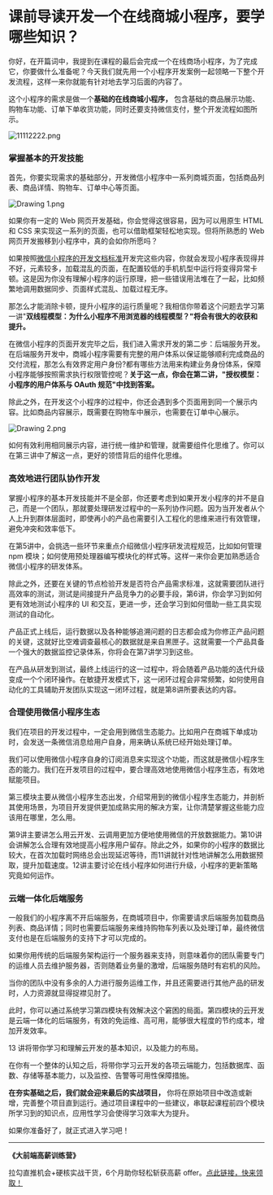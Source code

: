 # 课前导读开发一个在线商城小程序，要学哪些知识？

你好，在开篇词中，我提到在课程的最后会完成一个在线商场小程序，为了完成它，你要做什么准备呢？今天我们就先用一个小程序开发案例一起领略一下整个开发流程，这样一来你就能有针对地去学习后面的内容了。

这个小程序的需求是做一个**基础的在线商城小程序，** 包含基础的商品展示功能、购物车功能、订单下单收货功能，同时还要支持微信支付，整个开发流程如图所示。


<Image alt="11112222.png" src="https://s0.lgstatic.com/i/image/M00/66/BE/CgqCHl-fvMeAW9XFAABuTUoH0gk934.png"/> 


### 掌握基本的开发技能

首先，你要实现需求的基础部分，开发微信小程序中一系列商城页面，包括商品列表、商品详情、购物车、订单中心等页面。


<Image alt="Drawing 1.png" src="https://s0.lgstatic.com/i/image/M00/65/44/Ciqc1F-acE6AVl1gAAj-QL0GESA079.png"/> 


如果你有一定的 Web 网页开发基础，你会觉得这很容易，因为可以用原生 HTML 和 CSS 来实现这一系列的页面，也可以借助框架轻松地实现。但将所熟悉的 Web 网页开发搬移到小程序中，真的会如你所愿吗？

如果按照[微信小程序的开发文档标准](https://developers.weixin.qq.com/miniprogram/dev/framework/)开发完这些内容，你就会发现小程序表现得并不好，元素较多，加载混乱的页面，在配置较低的手机机型中运行将变得异常卡顿。这是因为你没有理解小程序的运行原理，把一些错误用法堆在了一起，比如频繁地调用数据同步、页面样式混乱、加载过程无序。

那怎么才能消除卡顿，提升小程序的运行质量呢？我相信你带着这个问题去学习第一讲"**双线程模型：为什么小程序不用浏览器的线程模型？"将会有很大的收获和提升。**

在微信小程序的页面开发完毕之后，我们进入需求开发的第二步：后端服务开发。在后端服务开发中，商城小程序需要有完整的用户体系以保证能够顺利完成商品的交付流程，那怎么有效界定用户身份?都有哪些方法用来构建业务身份体系，保障小程序能够按照需求执行权限管控呢？**关于这一点，你会在第二讲，"授权模型： 小程序的用户体系与 OAuth 规范"中找到答案。**

除此之外，在开发这个小程序的过程中，你还会遇到多个页面用到同一个展示内容。比如商品内容展示，既需要在购物车中展示，也需要在订单中心展示。


<Image alt="Drawing 2.png" src="https://s0.lgstatic.com/i/image/M00/65/45/Ciqc1F-acG2AQ4pmAAGCMmp49X8378.png"/> 


如何有效利用相同展示内容，进行统一维护和管理，就需要组件化思维了。你可以在第三讲中了解这一点，更好的领悟背后的组件化思维。

### 高效地进行团队协作开发

掌握小程序的基本开发技能并不是全部，你还要考虑到如果开发小程序的并不是自己，而是一个团队，那就要处理研发过程中的一系列协作问题。因为当开发者从个人上升到群体层面时，即使再小的产品也需要引入工程化的思维来进行有效管理，避免冲突和效率低下。

在第5讲中，会挑选一些环节来重点介绍微信小程序研发流程规范，比如如何管理 npm 模块；如何使用预处理器编写模块化的样式等。这样一来你会更加熟悉适合微信小程序的研发体系。

除此之外，还要在关键的节点检验开发是否符合产品需求标准，这就需要团队进行高效率的测试，测试是间接提升产品竞争力的必要手段，第6讲，你会学习到如何更有效地测试小程序的 UI 和交互，更进一步，还会学习到如何借助一些工具实现测试的自动化。

产品正式上线后，运行数据以及各种能够追溯问题的日志都会成为你修正产品问题的关键，这就好比空难调查最核心的数据就是来自黑匣子。这就需要一个产品具备一个强大的数据监控记录体系，你将会在第7讲学习到这些。

在产品从研发到测试，最终上线运行的这一过程中，将会随着产品功能的迭代升级变成一个个闭环操作。在敏捷开发模式下，这一闭环过程会非常频繁，如何使用自动化的工具辅助开发团队实现这一闭环过程，就是第8讲所要表达的内容。

### 合理使用微信小程序生态

我们在项目的开发过程中，一定会用到微信生态能力。比如用户在商城下单成功时，会发送一条微信消息给用户自身，用来确认系统已经开始处理订单。

我们可以使用微信小程序自身的订阅消息来实现这个功能，而这就是微信小程序生态的能力。我们在开发项目的过程中，要合理高效地使用微信小程序生态，有效地赋能项目。

第三模块主要从微信小程序生态出发，介绍常用到的微信小程序生态能力，并剖析其使用场景，为项目开发提供更加成熟实用的解决方案，让你清楚掌握这些能力应该用在哪里，怎么用。

第9讲主要讲怎么用云开发、云调用更加方便地使用微信的开放数据能力。第10讲会讲解怎么合理有效地提高小程序用户留存。除此之外，如果你的小程序的数据比较大，在首次加载时网络总会出现延迟等待，而11讲就针对性地讲解怎么用数据预取，提升加载速度。12讲主要讨论在线小程序如何进行升级，小程序的更新策略究竟如何运作。

### 云端一体化后端服务

一般我们的小程序离不开后端服务，在商城项目中，你需要请求后端服务加载商品列表、商品详情；同时也需要后端服务来维持购物车列表以及处理订单，最终微信支付也是在后端服务的支持下才可以完成的。

如果你用传统的后端服务架构运行一个服务器来支持，则意味着你的团队需要专门的运维人员去维护服务器，否则随着业务量的激增，后端服务随时有宕机的风险。

当你的团队中没有多余的人力进行服务运维工作，并且还需要进行其他产品的研发时，人力资源就显得捉襟见肘了。

此时，你可以通过系统学习第四模块有效解决这个窘困的局面。第四模块的云开发是云端一体化的后端服务，有效的免运维、高可用，能够很大程度的节约成本，增加开发效率。

13 讲将带你学习和理解云开发的基本知识，以及能力的布局。

在你有一个整体的认知之后，将带你学习云开发的各项云端能力，包括数据库、函数、存储等基本能力，以及监控、告警等可用性保障措施。

**在夯实基础之后，我们就会迎来最后的实战项目，** 你将在原始项目中改造或新增，完善整个项目直到运行。通过项目课程中的一些建议，串联起课程前四个模块所学习到的知识点，应用性学习会使得学习效率大为提升。

如果你准备好了，就正式进入学习吧！

*** ** * ** ***

**《大前端高薪训练营》**   

拉勾直推机会+硬核实战干货，6个月助你轻松斩获高薪 offer。[点此链接，快来领取！](https://kaiwu.lagou.com/fe_enhancement.html?utm_source=lagouedu&utm_medium=zhuanlan&utm_campaign=%E5%A4%A7%E5%89%8D%E7%AB%AF%E9%AB%98%E8%96%AA%E8%AE%AD%E7%BB%83%E8%90%A5)

